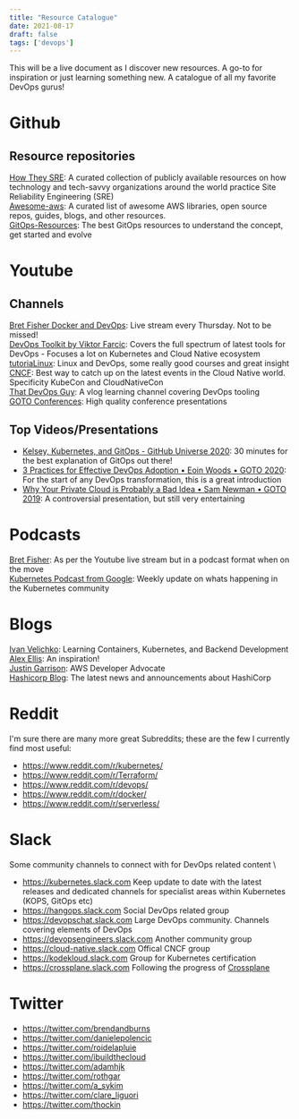 ```yaml
---
title: "Resource Catalogue"
date: 2021-08-17
draft: false
tags: ['devops']
---
```


This will be a live document as I discover new resources. A go-to for inspiration or just learning something new.
A catalogue of all my favorite DevOps gurus!


# Github
## Resource repositories
[How They SRE](https://github.com/upgundecha/howtheysre): A curated collection of publicly available resources on how technology and tech-savvy organizations around the world practice Site Reliability Engineering (SRE)\
[Awesome-aws](https://github.com/donnemartin/awesome-aws): A curated list of awesome AWS libraries, open source repos, guides, blogs, and other resources.\
[GitOps-Resources](https://github.com/microtica/gitops-resources): The best GitOps resources to understand the concept, get started and evolve

# Youtube

## Channels

[Bret Fisher Docker and DevOps](https://www.youtube.com/c/BretFisherDockerandDevOps/videos): Live stream every Thursday. Not to be missed!\
[DevOps Toolkit by Viktor Farcic](https://www.youtube.com/c/DevOpsToolkit/featured): Covers the full spectrum of latest tools for DevOps - Focuses a lot on Kubernetes and Cloud Native ecosystem \
[tutoriaLinux](https://www.youtube.com/c/tutoriaLinux/featured): Linux and DevOps, some really good courses and great insight\
[CNCF](https://www.youtube.com/c/cloudnativefdn/videos): Best way to catch up on the latest events in the Cloud Native world. Specificity KubeCon and CloudNativeCon\
[That DevOps Guy](https://www.youtube.com/user/Kamakazihoer): A vlog learning channel covering DevOps tooling\
[GOTO Conferences](https://www.youtube.com/c/GotoConferences/videos): High quality conference presentations


## Top Videos/Presentations
- [Kelsey, Kubernetes, and GitOps - GitHub Universe 2020](https://www.youtube.com/watch?v=yIAa5wHsfw4): 30 minutes for the best explanation of GitOps out there!
- [3 Practices for Effective DevOps Adoption • Eoin Woods • GOTO 2020](https://www.youtube.com/watch?v=MCPrtYxuVPU): For the start of any DevOps transformation, this is a great introduction
- [Why Your Private Cloud is Probably a Bad Idea • Sam Newman • GOTO 2019](https://www.youtube.com/watch?v=MbaPtzSuQII&t): A controversial presentation, but still very entertaining 

# Podcasts
[Bret Fisher](https://open.spotify.com/show/2q5GOLTmNGpHYmrrZ0Ik73): As per the Youtube live stream but in a podcast format when on the move\
[Kubernetes Podcast from Google](https://open.spotify.com/show/0AsnxlMtXRUEeZkIO0ScpJ): Weekly update on whats happening in the Kubernetes community

# Blogs
[Ivan Velichko](https://iximiuz.com/en/): Learning Containers, Kubernetes, and Backend Development \
[Alex Ellis](https://blog.alexellis.io/): An inspiration! \
[Justin Garrison](https://www.justingarrison.com/blog/): AWS Developer Advocate \
[Hashicorp Blog](https://www.hashicorp.com/blog): The latest news and announcements about HashiCorp

# Reddit
I'm sure there are many more great Subreddits; these are the few I currently find most useful:
- https://www.reddit.com/r/kubernetes/
- https://www.reddit.com/r/Terraform/
- https://www.reddit.com/r/devops/
- https://www.reddit.com/r/docker/
- https://www.reddit.com/r/serverless/


# Slack
Some community channels to connect with for DevOps related content \
- https://kubernetes.slack.com Keep update to date with the latest releases and dedicated channels for specialist areas within Kubernetes (KOPS, GitOps etc) 
- https://hangops.slack.com Social DevOps related group 
- https://devopschat.slack.com Large DevOps community. Channels covering elements of DevOps 
- https://devopsengineers.slack.com Another community group 
- https://cloud-native.slack.com Offical CNCF group 
- https://kodekloud.slack.com Group for Kubernetes certification 
- https://crossplane.slack.com Following the progress of [Crossplane](https://crossplane.io/) 


# Twitter
- https://twitter.com/brendandburns 
- https://twitter.com/danielepolencic 
- https://twitter.com/roidelapluie 
- https://twitter.com/ibuildthecloud 
- https://twitter.com/adamhjk 
- https://twitter.com/rothgar 
- https://twitter.com/a_sykim 
- https://twitter.com/clare_liguori 
- https://twitter.com/thockin 
